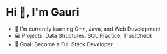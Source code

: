 # Hi 👋, I'm Gauri  
- 🌱 I’m currently learning C++, Java, and Web Development  
- 💻 Projects: Data Structures, SQL Practice, TrustCheck  
- 🚀 Goal: Become a Full Stack Developer  
